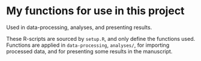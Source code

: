 # My functions for use in this project

Used in data-processing, analyses, and presenting results.

These R-scripts are sourced by `setup.R`, and only define the functions used. Functions are applied in `data-processing`, `analyses/`, for importing processed data, and for presenting some results in the manuscript.
